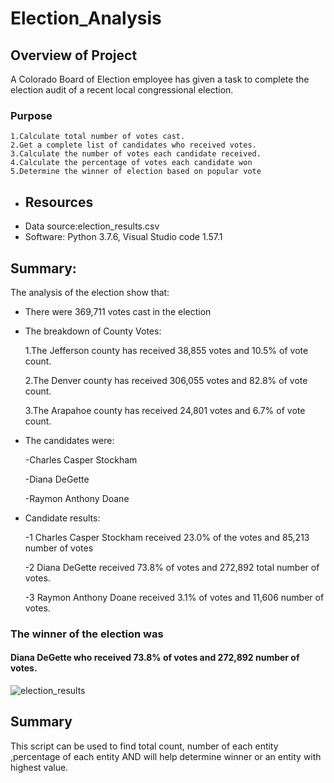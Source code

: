 # Election_Analysis
## Overview of Project
   A Colorado Board of Election employee has given a task to complete the election audit of a recent local congressional election.
### Purpose
    1.Calculate total number of votes cast.
    2.Get a complete list of candidates who received votes.
    3.Calculate the number of votes each candidate received.
    4.Calculate the percentage of votes each candidate won
    5.Determine the winner of election based on popular vote

-	## Resources
-	Data source:election_results.csv
-	Software: Python 3.7.6,  Visual Studio code 1.57.1

## Summary:
The analysis of the election show that:
- There were 369,711 votes cast in the election

- The breakdown of County Votes:

  1.The Jefferson county has received 38,855 votes and 10.5% of vote count.
  
  2.The Denver county has received 306,055 votes and 82.8% of vote count.
  
  3.The Arapahoe county has received 24,801 votes and 6.7% of vote count.
  
- The candidates were:

     -Charles Casper Stockham
     
     -Diana DeGette
     
     -Raymon Anthony Doane
     
- Candidate results:

   -1 Charles Casper Stockham received 23.0% of the votes and 85,213 number of votes
   
   -2 Diana DeGette received 73.8% of votes and 272,892 total number of votes.
   
   -3 Raymon Anthony Doane received 3.1% of votes and 11,606 number of votes.
   
### The winner of the election was 

#### Diana DeGette who received 73.8% of votes and 272,892 number of votes.

![election_results](https://user-images.githubusercontent.com/84524153/123190436-87cfd300-d46d-11eb-8c5a-3b247a56f6c9.png)

## Summary
This script can be used to find total count, number of each entity ,percentage of each entity AND will help determine winner or an entity with highest value.

